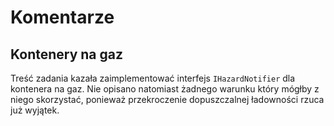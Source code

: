 # Komentarze

## Kontenery na gaz

Treść zadania kazała zaimplementować interfejs `IHazardNotifier` dla kontenera na gaz.
Nie opisano natomiast żadnego warunku który mógłby z niego skorzystać, ponieważ przekroczenie dopuszczalnej ładowności rzuca już wyjątek.